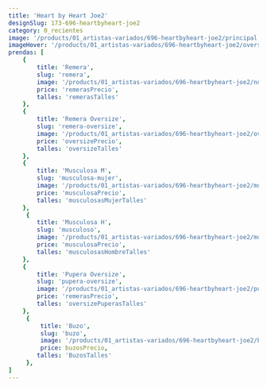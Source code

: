 ```yaml
---
title: 'Heart by Heart Joe2'
designSlug: 173-696-heartbyheart-joe2
category: 0_recientes
image: '/products/01_artistas-variados/696-heartbyheart-joe2/principal.jpg'
imageHover: '/products/01_artistas-variados/696-heartbyheart-joe2/oversize.jpg'
prendas: [
    {   
        title: 'Remera',
        slug: 'remera',          
        image: '/products/01_artistas-variados/696-heartbyheart-joe2/normal.jpg',
        price: 'remerasPrecio',
        talles: 'remerasTalles'
    },
    {
        title: 'Remera Oversize',
        slug: 'remera-oversize',
        image: '/products/01_artistas-variados/696-heartbyheart-joe2/oversize.jpg',
        price: 'oversizePrecio',
        talles: 'oversizeTalles'
    },
    {
        title: 'Musculosa M',
        slug: 'musculosa-mujer',
        image: '/products/01_artistas-variados/696-heartbyheart-joe2/musculosa.jpg',
        price: 'musculosaPrecio',
        talles: 'musculosasMujerTalles'
    },
     {
        title: 'Musculosa H',
        slug: 'musculoso',
        image: '/products/01_artistas-variados/696-heartbyheart-joe2/musculoso.jpg',
        price: 'musculosaPrecio',
        talles: 'musculosasHombreTalles'
    },
    {
        title: 'Pupera Oversize',
        slug: 'pupera-oversize',
        image: '/products/01_artistas-variados/696-heartbyheart-joe2/pupera.jpg',
        price: 'remerasPrecio',
        talles: 'oversizePuperasTalles'
    },
     {
         title: 'Buzo',
         slug: 'buzo',
         image: '/products/01_artistas-variados/696-heartbyheart-joe2/buzo.jpg',
         price: buzosPrecio,
        talles: 'BuzosTalles'
     },
]
---
```

